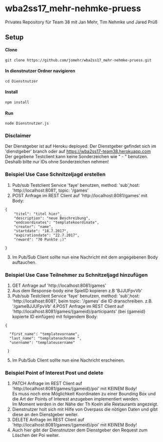 # wba2ss17_mehr-nehmke-pruess
Privates Repository für Team 38 mit Jan Mehr, Tim Nehmke und Jared Prüß
  
## Setup

#### Clone
```
git clone https://github.com/jomehr/wba2ss17_mehr-nehmke-pruess.git
```
#### In dienstnutzer Ordner navigieren
```
cd Dienstnutzer
```
#### Install
```
npm install
```
#### Run
```
node Dienstnutzer.js
```
  
### Disclaimer

Der Dienstgeber ist auf Heroku deployed. Der Dienstgeber gefindet sich im 'dienstgeber' branch oder auf https://wba2ss17-team38.herokuapp.com  
Der gegebene Testclient kann keine Sonderzeichen wie " - " benutzen. Deshalb bitte nur IDs ohne Sonderzeichen nehmen!


### Beispiel Use Case Schnitzeljagd erstellen

1. Pub/sub Testclient Service 'faye' benutzen, method: 'sub',host: 'http://localhost:8081', topic: '/games'
2. POST Anfrage im REST Client auf 'http://localhost:8081/games' mit Body:
```
{
	"titel": "titel hier",
	"description": "neue Beschreibung",
	"endcoordinates": "templatekoordinate",
	"creator": "name",
	"startdate": "18.7.2017",
	"expirationdate": "22.7.2017",
	"reward": "70 Punkte ;)"

} 
```  
3. Im Pub/Sub Client sollte nun eine Nachricht mit dem angegebenen Body auftauchen.  
  
### Beispiel Use Case Teilnehmer zu Schnitzeljagd hinzufügen

1. GET Anfrage auf 'http://localhost:8081/games' 
2. Aus dem Response-body eine SpielID kopieren z.B 'BJJUFpvVb'
3. Pub/sub Testclient Service 'faye' benutzen, method: 'sub',host: 'http://localhost:8081', beim topic: '/games' die ID dranschreiben.
z.B. '/gameBJJUFpvVb'
4.POST Anfrage im REST Client auf 'http://localhost:8081/games/{gameid}/participants' (bei {gameid} kopierte ID einfügen) mit folgendem Body:
```
{

  "first_name": "templatevorname",
  "last_name": "templatenachname ",
  "username": "templateusername"
 
 }
 ````
 5. Im Pub/Sub Client sollte nun eine Nachricht erscheinen.
  
### Beispiel Point of Interest Post und delete


1. PATCH Anfrage im REST Client auf 'http://localhost:8081/games/{gameid}/poi' mit KEINEM Body!  
Es muss noch eine Möglichkeit Koordinaten zu einer Bounding Box und die Art der Points of Interest anzugeben implementiert werden.  
Im Moment werden in der Nähe der Th Koeln alle Restaurants angezeigt.
2. Dienstnutzer holt sich mit Hilfe von Overpass die nötigen Daten und gibt diese an den Dienstgeber weiter. 
3. DELETE Anfrage im REST Client auf 'http://localhost:8081/games/{gameid}/poi' mit KEINEM Body!
4. Auch hier gibt der Dienstnutzer dem Dienstgeber den Request zum Löschen der Poi weiter.
